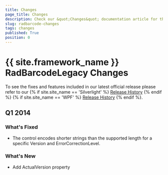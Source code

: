 ```yaml
---
title: Changes
page_title: Changes
description: Check our &quot;Changes&quot; documentation article for the RadBarcode {{ site.framework_name }} control.
slug: radbarcode-changes
tags: changes
published: True
position: 0
---
```


# {{ site.framework_name }} RadBarcodeLegacy Changes

To see the fixes and features included in our latest official release please refer to our {% if site.site_name == 'Silverlight' %} [Release History](http://www.telerik.com/support/whats-new/silverlight/release-history) {% endif %} {% if site.site_name == 'WPF' %} [Release History](http://www.telerik.com/support/whats-new/wpf/release-history) {% endif %}.

## Q1 2014

### What's Fixed

* The control encodes shorter strings than the supported length for a specific Version and ErrorCorrectionLevel.

### What's New

* Add ActualVersion property